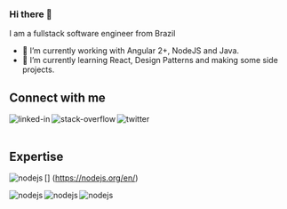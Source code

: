 ### Hi there 👋
I am a fullstack software engineer from Brazil

- 🔭 I’m currently working with Angular 2+, NodeJS and Java.
- 🌱 I’m currently learning React, Design Patterns and making some side projects.

## Connect with me

[<img align="left" alt="linked-in" src="https://img.shields.io/badge/linkedin-%230077B5.svg?&style=for-the-badge&logo=linkedin&logoColor=white" />](https://www.linkedin.com/in/christiangustavo/)

[<img align="left" alt="stack-overflow" src="https://img.shields.io/badge/stack%20overflow-FE7A16?logo=stack-overflow&logoColor=white&style=for-the-badge" />](https://stackoverflow.com/users/8985507/christian-gustavo)

[<img align="left" alt="twitter" src="https://img.shields.io/badge/twitter-%231DA1F2.svg?&style=for-the-badge&logo=twitter&logoColor=white" />](https://twitter.com/Chris_Gus21)

<br>
<br>

## Expertise
[<img align="left" alt="nodejs" src="https://img.shields.io/badge/node.js%20-%2343853D.svg?&style=for-the-badge&logo=node.js&logoColor=white" />]
(https://nodejs.org/en/)

<img align="left" alt="nodejs" src="https://img.shields.io/badge/angular-red?&style=for-the-badge&logo=angular&logoColor=white" />

<img align="left" alt="nodejs" src="https://img.shields.io/badge/Java-red?&style=for-the-badge&logo=java&logoColor=white" />

<img align="left" alt="nodejs" src="https://img.shields.io/badge/JavaScript-yellow?&style=for-the-badge&logo=javascript&logoColor=white" />

<!--
**ChristianGustavo/ChristianGustavo** is a ✨ _special_ ✨ repository because its `README.md` (this file) appears on your GitHub profile.

Here are some ideas to get you started:

- 🔭 I’m currently working on ...
- 🌱 I’m currently learning ...
- 👯 I’m looking to collaborate on ...
- 🤔 I’m looking for help with ...
- 💬 Ask me about ...
- 📫 How to reach me: ...
- 😄 Pronouns: ...
- ⚡ Fun fact: ...
-->
